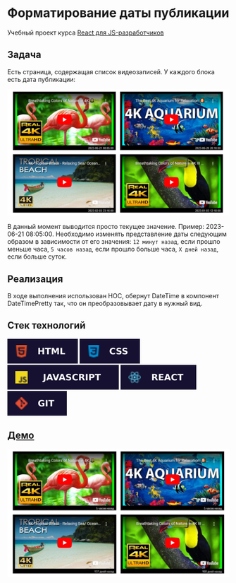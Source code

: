 # Форматирование даты публикации

Учебный проект курса [React для JS-разработчиков](https://netology.ru/programs/react)

## **Задача**

Есть страница, содержащая список видеозаписей. У каждого блока есть дата публикации:

![preview](./public/images/preview.png)

В данный момент выводится просто текущее значение. Пример: 2023-06-21 08:05:00. Необходимо изменять представление даты следующим образом в зависимости от его значения: `12 минут назад`, если прошло меньше часа, `5 часов назад`, если прошло больше часа, `X дней назад`, если больше суток.

## **Реализация**

В ходе выполнения использован HOC, обернут DateTime в компонент DateTimePretty так, что он преобразовывает дату в нужный вид.

## **Стек технологий**

![HTML](./public/images/html.svg)
![CSS](./public/images/css.svg)
![JS](./public/images/js.svg)
![REACT](./public/images/react.svg)
![GIT](./public/images/git.svg)

## [**Демо**](https://store-func.vercel.app/)

![demo](./public/images/demo.jpg)
